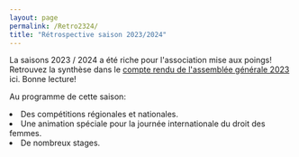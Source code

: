 ```yaml
---
layout: page
permalink: /Retro2324/
title: "Rétrospective saison 2023/2024"
---
```


La saisons 2023 / 2024 a été riche pour l'association mise aux poings! Retrouvez la synthèse dans le <a href= "/assets/Proce%CC%80s%20Verbal%20Assemble%CC%81e%20Ge%CC%81ne%CC%81rale%202023.docx.pdf">compte rendu de l'assemblée générale 2023</a> ici. Bonne lecture!

Au programme de cette saison:
<li> Des compétitions régionales et nationales.</li>
<li> Une animation spéciale pour la journée internationale du droit des femmes.</li>
<li> De nombreux stages.</li>
